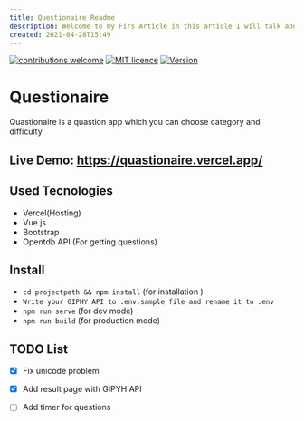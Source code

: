 ```yaml
---
title: Questionaire Readme
description: Welcome to my Firs Article in this article I will talk about javascript
created: 2021-04-28T15:49
---
```

[![contributions welcome](https://img.shields.io/badge/contributions-welcome-brightgreen.svg?style=flat)](https://github.com/MahykBurak/quiz-app-vue/issues)
[![MIT licence](https://img.shields.io/badge/licance-MIT-red.svg)](https://github.com/MahykBurak/quiz-app-vue/blob/master/LICENSE)
[![Version](https://img.shields.io/badge/Version-0.2.1-blue.svg)](https://github.com/MahykBurak/Quastionaire/releases)

# Questionaire

Quastionaire is a quastion app which you can choose category and difficulty 

## Live Demo: https://quastionaire.vercel.app/

## Used Tecnologies
- Vercel(Hosting)
- Vue.js
- Bootstrap 
- Opentdb API (For getting questions)

## Install
- `cd projectpath && npm install` (for installation )
- `Write your GIPHY API to .env.sample file and rename it to .env`
- `npm run serve` (for dev mode)
- `npm run build` (for production mode)



## TODO List

- [X] Fix unicode problem
- [X] Add result page with GIPYH API
- [ ] Add timer for questions 

